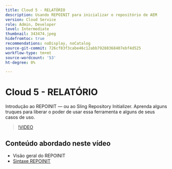 ```yaml
---
title: Cloud 5 - RELATÓRIO
description: Usando REPOINIT para inicializar o repositório de AEM
version: Cloud Service
role: Admin, Developer
level: Intermediate
thumbnail: 343474.jpeg
hidefromtoc: true
recommendations: noDisplay, noCatalog
source-git-commit: 726cf83f3cabe46c12abb79288368407ebf4d525
workflow-type: tm+mt
source-wordcount: '53'
ht-degree: 0%

---
```


# Cloud 5 - RELATÓRIO

Introdução ao REPOINIT — ou ao Sling Repository Initializer. Aprenda alguns truques para liberar o poder de usar essa ferramenta e alguns de seus casos de uso.

>[!VIDEO](https://video.tv.adobe.com/v/343474)

## Conteúdo abordado neste vídeo

+ Visão geral do REPOINIT
+ [Sintaxe REPOINIT](https://sling.apache.org/documentation/bundles/repository-initialization.html#appendix-a-repoinit-syntax-parser-test-scenarios-1)